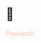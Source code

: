 # 🦖
<html>
<head>
  <style>
    p {
      color: #FFC0AF;
      }
  </style>
</head>
<body>
  <p>Pausanch</p>
</body>
</html>
